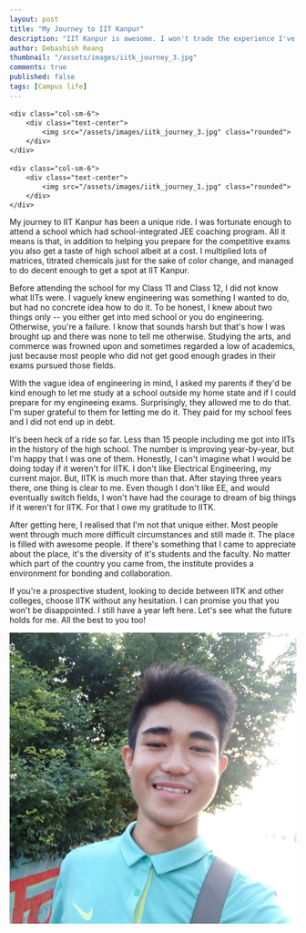 ```yaml
---
layout: post
title: "My Journey to IIT Kanpur"
description: "IIT Kanpur is awesome. I won't trade the experience I've had for anything else."
author: Debashish Reang
thumbnail: "/assets/images/iitk_journey_3.jpg"
comments: true
published: false
tags: [Campus life]
---
```


<div class="row">

    <div class="col-sm-6">
        <div class="text-center">
            <img src="/assets/images/iitk_journey_3.jpg" class="rounded">
        </div>
    </div>
    
    <div class="col-sm-6">
        <div class="text-center">
            <img src="/assets/images/iitk_journey_1.jpg" class="rounded">
        </div>
    </div>

</div>

My journey to IIT Kanpur has been a unique ride. I was fortunate enough to attend a school which had school-integrated JEE coaching program. All it means is that, in addition to helping you prepare for the competitive exams you also get a taste of high school albeit at a cost. I multiplied lots of matrices, titrated chemicals just for the sake of color change, and managed to do decent enough to get a spot at IIT Kanpur.

Before attending the school for my Class 11 and Class 12, I did not know what IITs were. I vaguely knew engineering was something I wanted to do, but had no concrete idea how to do it. To be honest, I knew about two things only -- you either get into med school or you do engineering. Otherwise, you're a failure. I know that sounds harsh but that's how I was brought up and there was none to tell me otherwise. Studying the arts, and commerce was frowned upon and sometimes regarded a low of academics, just because most people who did not get good enough grades in their exams pursued those fields.

With the vague idea of engineering in mind, I asked my parents if they'd be kind enough to let me study at a school outside my home state and if I could prepare for my engineeing exams. Surprisingly, they allowed me to do that. I'm super grateful to them for letting me do it. They paid for my school fees and I did not end up in debt.

It's been heck of a ride so far. Less than 15 people including me got into IITs in the history of the high school. The number is improving year-by-year, but I'm happy that I was one of them. Honestly, I can't imagine what I would be doing today if it weren't for IITK. I don't like Electrical Engineering, my current major. But, IITK is much more than that. After staying three years there, one thing is clear to me. Even though I don't like EE, and would eventually switch fields, I won't have had the courage to dream of big things if it weren't for IITK. For that I owe my gratitude to IITK.

After getting here, I realised that I'm not that unique either. Most people went through much more difficult circumstances and still made it. The place is filled with awesome people. If there's something that I came to appreciate about the place, it's the diversity of it's students and the faculty. No matter which part of the country you came from, the institute provides a environment for bonding and collaboration.

If you're a prospective student, looking to decide between IITK and other colleges, choose IITK without any hesitation. I can promise you that you won't be disappointed. I still have a year left here. Let's see what the future holds for me. All the best to you too!

<div class="text-center">
    <img src="/assets/images/iitk_journey_2.jpg" class="rounded">
</div>
